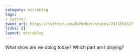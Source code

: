 ```yaml
---
category: microblog
tags:
- twitter
tweet_url: https://twitter.com/ExMember/status/2471554527
links: []
layout: microblog
---
```

What show are we doing today? Which part am I playing?
